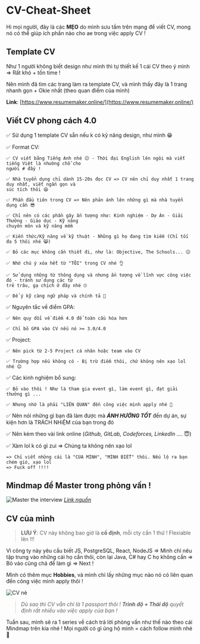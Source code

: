 # CV-Cheat-Sheet

Hi mọi người, đây là các **MẸO** do mình sưu tầm trên mạng để viết CV, mong nó có thể giúp ích phần nào cho ae trong việc apply CV !

## Template CV

Như 1 người không biết design như mình thì tự thiết kế 1 cái CV theo ý mình => Rất khó + tốn time !

Nên mình đã tìm các trang làm ra template CV, và mình thấy đây là 1 trang nhanh gọn + Okie nhất (theo quan điểm của mình)

**Link**: [https://www.resumemaker.online/](https://www.resumemaker.online/)

## Viết CV phong cách 4.0

✅ Sử dụng 1 template CV sẵn nếu k có kỹ năng design, như mình 😁

✅ Format CV:

    ✅ CV viết bằng Tiếng Anh nhé 😕 - Thời đại English lên ngôi mà viết tiếng Việt là nhường chỗ cho
    người # đấy !

    ✅ Nhà tuyển dụng chỉ dành 15-20s đọc CV => CV nên chỉ duy nhất 1 trang duy nhất, viết ngắn gọn và
    súc tích thôi 😆

    ✅ Phần đầu tiên trong CV => Nên phản ánh lên những gì mà nhà tuyển dụng cần 😎

    ✅ Chỉ nên có các phần gây ấn tượng như: Kinh nghiệm - Dự Án - Giải Thưởng - Giáo dục - Kỹ năng
    chuyên môn và kỹ năng mềm

    ✅ Kiến thức/Kỹ năng về kỹ thuật - Những gì họ đang tìm kiếm (Chỉ tối đa 5 thôi nhé 😸)

    ✅ Bỏ các mục không cần thiết đi, như là: Objective, The Schools... 😕

    ✅ Nhớ chú ý xóa hết từ "TÔI" trong CV nhé 👌

    ✅ Sử dụng những từ thông dụng và nhưng ấn tượng về lĩnh vực công việc đó - tránh sử dụng các từ
    trẻ trâu, gạ chịch ở đây nhé 🙄

    ✅ Để ý kỹ càng ngữ pháp và chính tả 👊

✅ Nguyên tắc về điểm GPA:

    ✅ Nên quy đổi về điểm 4.0 để toàn cầu hóa hơn

    ✅ Chỉ bỏ GPA vào CV nếu nó >= 3.0/4.0

✅ Project:

    ✅ Nên pick từ 2-5 Project cá nhân hoặc team vào CV

    ✅ Trường hợp nếu không có - Bị trừ điểm thôi, chứ không nên xạo lol nhé 😌

✅ Các kinh nghiệm bổ sung:

    ✅ Bỏ vào thôi ! Như là tham gia event gì, làm event gì, đạt giải thưởng gì ...

    ✅ Nhưng nhớ là phải "LIÊN QUAN" đến công việc mình apply nhé 🙁

✅ Nên nói những gì bạn đã làm được mà **_ẢNH HƯỞNG TỐT_** đến dự án, sự kiện hơn là TRÁCH NHiỆM
của bạn trong đó

✅ Nên kèm theo vài link online (_Github, GitLab, Codeforces, LinkedIn_ .... 😇)

✅ Xàm lol k có gì zui => Chúng ta không nên xạo lol

    => Chỉ viết những cái là "CỦA MÌNH", "MÌNH BIẾT" thôi. Nếu lộ ra bạn chém gió, xạo lol
    => Fuck off !!!!

## Mindmap để Master trong phỏng vấn !

![Master the interview](https://i.imgur.com/yTSt7rs.png)
_[Link nguồn](https://coggle.it/diagram/W5u8QkZs6r4sZM3J/t/master-the-interview)_

## CV của mình

> **LƯU Ý**: CV này không bao giờ là **cố định**, mỗi cty cần 1 thứ ! Flexiable lên !!!

Vì công ty này yêu cầu biết JS, PostgreSQL, React, NodeJS => Mình chỉ nêu tập trung vào những cái họ cần thôi,
còn lại Java, C# hay C họ không cần => Bỏ vào cũng chả để làm gì => Next !

Mình có thêm mục **Hobbies**, và mình chỉ lấy những mục nào nó có liên quan đến công việc mình apply thôi !

![CV nè](https://i.imgur.com/AuTmZHD.png)

> _Dù sao thì CV vẫn chỉ là 1 passport thôi ! **Trình độ + Thái độ** quyết định rất nhiều vào
> việc apply của bạn !_

Tuần sau, mình sẽ ra 1 series về cách trả lời phỏng vấn như thế nào theo cái Mindmap trên kia nhé ! Mọi người có gì ủng hộ mình = cách follow mình nhé 🤪

